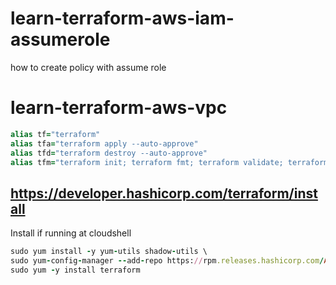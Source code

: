 # learn-terraform-aws-iam-assumerole
how to create policy with assume role

# learn-terraform-aws-vpc
```ruby
alias tf="terraform"
alias tfa="terraform apply --auto-approve"
alias tfd="terraform destroy --auto-approve"
alias tfm="terraform init; terraform fmt; terraform validate; terraform plan"
```
## https://developer.hashicorp.com/terraform/install
Install if running at cloudshell
```ruby
sudo yum install -y yum-utils shadow-utils \
sudo yum-config-manager --add-repo https://rpm.releases.hashicorp.com/AmazonLinux/hashicorp.repo \
sudo yum -y install terraform
```
